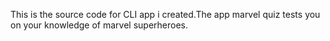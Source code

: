 This is the source code for CLI app i created.The app marvel quiz tests you on your knowledge of marvel superheroes.